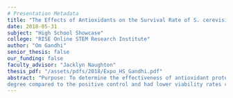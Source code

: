 ```yaml
---
# Presentation Metadata
title: "The Effects of Antioxidants on the Survival Rate of S. cerevisiae Exposed to Ultraviolet Radiation"
date: 2018-05-31
subject: "High School Showcase"
college: "RISE Online STEM Research Institute"
author: "Om Gandhi"
senior_thesis: false
our_funding: false
faculty_advisor: "Jacklyn Naughton"
thesis_pdf: "/assets/pdfs/2018/Expo_HS_Gandhi.pdf"
abstract: "Purpose: To determine the effectiveness of antioxidant protection against UVB radiation and to determine which antioxidants out of Ascorbic Acid, Zinc Oxide, and Vitamin E most effectively prevent UVB radiation from damaging cells as well as to design an in-vitro model that can help test the ultraviolet absorbing capabilities of different natural antioxidants. Procedure: Saccharomyces cerevisiae was used as a model organism in this project as they have a similar anatomy and physiology compared to human skin cells. They were dissolved in sugar water with different antioxidants, incubated, and placed under UVB radiation. Viability rates of the cells were calculated. Conclusion: The experimental data partially supported the first hypothesis. The results showed, based on the viability rates calculated, that Zinc Oxide was indeed significantly more effective at protecting the cells against radiation compared to Vitamin E; however, Zinc Oxide and Ascorbic Acid are not significantly different from each other in their protective capabilities against UVB radiation. The second hypothesis of this project was supported. All the cultures that are tested with antioxidants indeed did have higher viability rates in some
degree compared to the positive control and had lower viability rates compared to the negative control."
---
```

